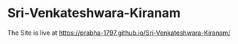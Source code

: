 # Sri-Venkateshwara-Kiranam

The Site is live at https://prabha-1797.github.io/Sri-Venkateshwara-Kiranam/

